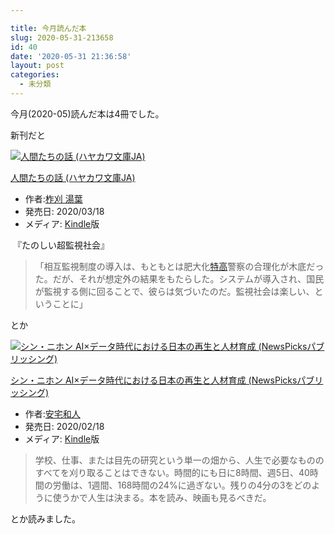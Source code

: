 ```yaml
---

title: 今月読んだ本
slug: 2020-05-31-213658
id: 40
date: '2020-05-31 21:36:58'
layout: post
categories:
  - 未分類
---
```


今月(2020-05)読んだ本は4冊でした。

新刊だと



[![人間たちの話 (ハヤカワ文庫JA)](https://m.media-amazon.com/images/I/51sdgN2veWL._SL300_.jpg "人間たちの話 (ハヤカワ文庫JA)")](https://www.amazon.co.jp/exec/obidos/ASIN/B085TB617F/peipeipe-22/)



[人間たちの話 (ハヤカワ文庫JA)](https://www.amazon.co.jp/exec/obidos/ASIN/B085TB617F/peipeipe-22/)

*   作者:[柞刈 湯葉](http://d.hatena.ne.jp/keyword/%DB%D0%B4%A2%20%C5%F2%CD%D5)
*   発売日: 2020/03/18
*   メディア: [Kindle](http://d.hatena.ne.jp/keyword/Kindle)版







 『たのしい超監視社会』

> 「相互監視制度の導入は、もともとは肥大化[特高](http://d.hatena.ne.jp/keyword/%C6%C3%B9%E2)警察の合理化が木底だった。だが、それが想定外の結果をもたらした。システムが導入され、国民が監視する側に回ることで、彼らは気づいたのだ。監視社会は楽しい、ということに」

とか



[![シン・ニホン AI×データ時代における日本の再生と人材育成 (NewsPicksパブリッシング)](https://m.media-amazon.com/images/I/41ZWbUen+qL._SL300_.jpg "シン・ニホン AI×データ時代における日本の再生と人材育成 (NewsPicksパブリッシング)")](https://www.amazon.co.jp/exec/obidos/ASIN/B084SP5PLQ/peipeipe-22/)



[シン・ニホン AI×データ時代における日本の再生と人材育成 (NewsPicksパブリッシング)](https://www.amazon.co.jp/exec/obidos/ASIN/B084SP5PLQ/peipeipe-22/)

*   作者:[安宅和人](http://d.hatena.ne.jp/keyword/%B0%C2%C2%F0%CF%C2%BF%CD)
*   発売日: 2020/02/18
*   メディア: [Kindle](http://d.hatena.ne.jp/keyword/Kindle)版







> 学校、仕事、または目先の研究という単一の畑から、人生で必要なもののすべてを刈り取ることはできない。時間的にも日に8時間、週5日、40時間の労働は、1週間、168時間の24%に過ぎない。残りの4分の3をどのように使うかで人生は決まる。本を読み、映画も見るべきだ。

とか読みました。